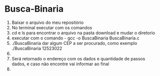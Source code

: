 # Busca-Binaria
 <ol>
  <li>Baixar o arquivo do meu repositório</li>
  <li>No terminal executar com os comandos</li>
  <li>cd e ls para encontrar o arquivo na pasta download e mudar o diretorio</li>
  <li>executar com o comando - gcc -o BuscaBinaria BuscaBinaria.c</li>
  <li>./BuscaBinaria dar algum CEP a ser procurado, como exemplo ./BuscaBinaria 12523022<li>
  <li>Será retornado o endereço com os dados e quantidade de passos dados, e caso não encontre vai informar ao final<li>
</ol>

